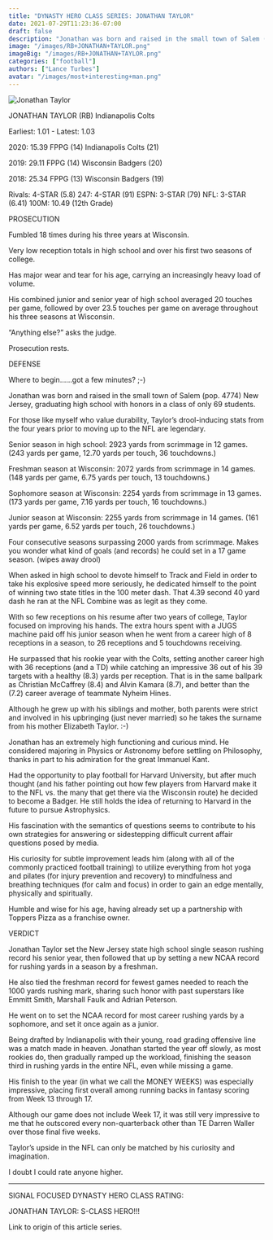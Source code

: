 ```yaml
---
title: "DYNASTY HERO CLASS SERIES: JONATHAN TAYLOR"
date: 2021-07-29T11:23:36-07:00
draft: false
description: "Jonathan was born and raised in the small town of Salem (pop. 4774) New Jersey, graduating high school with honors in a class of only 69 students. "
image: "/images/RB+JONATHAN+TAYLOR.png"
imageBig: "/images/RB+JONATHAN+TAYLOR.png"
categories: ["football"]
authors: ["Lance Turbes"]
avatar: "/images/most+interesting+man.png"
---
```


![Jonathan Taylor](/images/RB+JONATHAN+TAYLOR.png)

JONATHAN TAYLOR (RB) Indianapolis Colts

Earliest: 1.01 - Latest: 1.03

2020: 15.39 FPPG (14) Indianapolis Colts (21)

2019: 29.11 FPPG (14) Wisconsin Badgers (20)

2018: 25.34 FPPG (13) Wisconsin Badgers (19)

Rivals: 4-STAR (5.8) 247: 4-STAR (91) ESPN: 3-STAR (79) NFL: 3-STAR (6.41) 100M: 10.49 (12th Grade)

PROSECUTION

Fumbled 18 times during his three years at Wisconsin.

Very low reception totals in high school and over his first two seasons of college.

Has major wear and tear for his age, carrying an increasingly heavy load of volume.

His combined junior and senior year of high school averaged 20 touches per game, followed by over 23.5 touches per game on average throughout his three seasons at Wisconsin.

“Anything else?” asks the judge.

Prosecution rests.

DEFENSE

Where to begin……got a few minutes? ;-)

Jonathan was born and raised in the small town of Salem (pop. 4774) New Jersey, graduating high school with honors in a class of only 69 students.

For those like myself who value durability, Taylor’s drool-inducing stats from the four years prior to moving up to the NFL are legendary.

Senior season in high school: 2923 yards from scrimmage in 12 games. (243 yards per game, 12.70 yards per touch, 36 touchdowns.)

Freshman season at Wisconsin: 2072 yards from scrimmage in 14 games. (148 yards per game, 6.75 yards per touch, 13 touchdowns.)

Sophomore season at Wisconsin: 2254 yards from scrimmage in 13 games. (173 yards per game, 7.16 yards per touch, 16 touchdowns.)

Junior season at Wisconsin: 2255 yards from scrimmage in 14 games. (161 yards per game, 6.52 yards per touch, 26 touchdowns.)

Four consecutive seasons surpassing 2000 yards from scrimmage. Makes you wonder what kind of goals (and records) he could set in a 17 game season. (wipes away drool)

When asked in high school to devote himself to Track and Field in order to take his explosive speed more seriously, he dedicated himself to the point of winning two state titles in the 100 meter dash. That 4.39 second 40 yard dash he ran at the NFL Combine was as legit as they come.

With so few receptions on his resume after two years of college, Taylor focused on improving his hands. The extra hours spent with a JUGS machine paid off his junior season when he went from a career high of 8 receptions in a season, to 26 receptions and 5 touchdowns receiving.

He surpassed that his rookie year with the Colts, setting another career high with 36 receptions (and a TD) while catching an impressive 36 out of his 39 targets with a healthy (8.3) yards per reception. That is in the same ballpark as Christian McCaffrey (8.4) and Alvin Kamara (8.7), and better than the (7.2) career average of teammate Nyheim Hines.

Although he grew up with his siblings and mother, both parents were strict and involved in his upbringing (just never married) so he takes the surname from his mother Elizabeth Taylor. :-)

Jonathan has an extremely high functioning and curious mind. He considered majoring in Physics or Astronomy before settling on Philosophy, thanks in part to his admiration for the great Immanuel Kant.

Had the opportunity to play football for Harvard University, but after much thought (and his father pointing out how few players from Harvard make it to the NFL vs. the many that get there via the Wisconsin route) he decided to become a Badger. He still holds the idea of returning to Harvard in the future to pursue Astrophysics.

His fascination with the semantics of questions seems to contribute to his own strategies for answering or sidestepping difficult current affair questions posed by media.

His curiosity for subtle improvement leads him (along with all of the commonly practiced football training) to utilize everything from hot yoga and pilates (for injury prevention and recovery) to mindfulness and breathing techniques (for calm and focus) in order to gain an edge mentally, physically and spiritually.

Humble and wise for his age, having already set up a partnership with Toppers Pizza as a franchise owner.

VERDICT

Jonathan Taylor set the New Jersey state high school single season rushing record his senior year, then followed that up by setting a new NCAA record for rushing yards in a season by a freshman.

He also tied the freshman record for fewest games needed to reach the 1000 yards rushing mark, sharing such honor with past superstars like Emmitt Smith, Marshall Faulk and Adrian Peterson.

He went on to set the NCAA record for most career rushing yards by a sophomore, and set it once again as a junior.

Being drafted by Indianapolis with their young, road grading offensive line was a match made in heaven. Jonathan started the year off slowly, as most rookies do, then gradually ramped up the workload, finishing the season third in rushing yards in the entire NFL, even while missing a game.

His finish to the year (in what we call the MONEY WEEKS) was especially impressive, placing first overall among running backs in fantasy scoring from Week 13 through 17.

Although our game does not include Week 17, it was still very impressive to me that he outscored every non-quarterback other than TE Darren Waller over those final five weeks.

Taylor’s upside in the NFL can only be matched by his curiosity and imagination.

I doubt I could rate anyone higher.

---

SIGNAL FOCUSED DYNASTY HERO CLASS RATING:

JONATHAN TAYLOR: S-CLASS HERO!!!

Link to origin of this article series.

